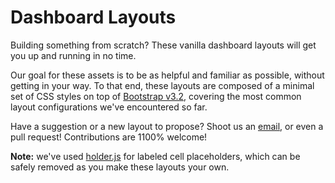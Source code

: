 Dashboard Layouts
=================

Building something from scratch? These vanilla dashboard layouts will get you up and running in no time.

Our goal for these assets is to be as helpful and familiar as possible, without getting in your way. To that end, these layouts are composed of a minimal set of CSS styles on top of [Bootstrap v3.2](http://getbootstrap.com/), covering the most common layout configurations we've encountered so far.

Have a suggestion or a new layout to propose? Shoot us an [email](mailto:contact@keen.io), or even a pull request! Contributions are 1100% welcome!

**Note:** we've used [holder.js](https://github.com/imsky/holder) for labeled cell placeholders, which can be safely removed as you make these layouts your own.
